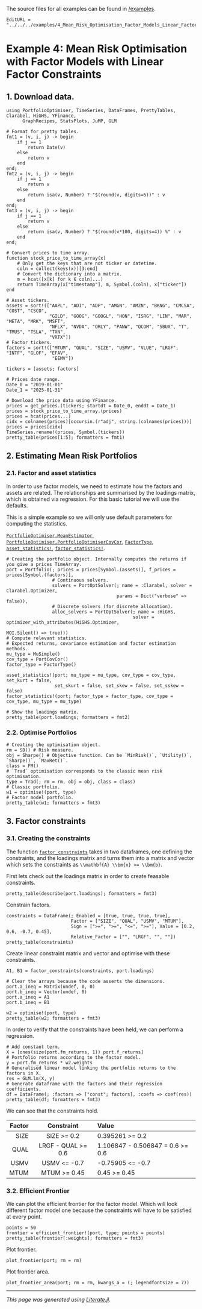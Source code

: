 The source files for all examples can be found in [/examples](https://github.com/dcelisgarza/PortfolioOptimiser.jl/tree/main/examples/).
```@meta
EditURL = "../../../examples/4_Mean_Risk_Optimisation_Factor_Models_Linear_Factor_Constraints.jl"
```

# Example 4: Mean Risk Optimisation with Factor Models with Linear Factor Constraints

## 1. Download data.

````@example 4_Mean_Risk_Optimisation_Factor_Models_Linear_Factor_Constraints
using PortfolioOptimiser, TimeSeries, DataFrames, PrettyTables, Clarabel, HiGHS, YFinance,
      GraphRecipes, StatsPlots, JuMP, GLM

# Format for pretty tables.
fmt1 = (v, i, j) -> begin
    if j == 1
        return Date(v)
    else
        return v
    end
end;
fmt2 = (v, i, j) -> begin
    if j == 1
        return v
    else
        return isa(v, Number) ? "$(round(v, digits=5))" : v
    end
end;
fmt3 = (v, i, j) -> begin
    if j == 1
        return v
    else
        return isa(v, Number) ? "$(round(v*100, digits=4)) %" : v
    end
end;

# Convert prices to time array.
function stock_price_to_time_array(x)
    # Only get the keys that are not ticker or datetime.
    coln = collect(keys(x))[3:end]
    # Convert the dictionary into a matrix.
    m = hcat([x[k] for k ∈ coln]...)
    return TimeArray(x["timestamp"], m, Symbol.(coln), x["ticker"])
end

# Asset tickers.
assets = sort!(["AAPL", "ADI", "ADP", "AMGN", "AMZN", "BKNG", "CMCSA", "COST", "CSCO",
                "GILD", "GOOG", "GOOGL", "HON", "ISRG", "LIN", "MAR", "META", "MRK", "MSFT",
                "NFLX", "NVDA", "ORLY", "PANW", "QCOM", "SBUX", "T", "TMUS", "TSLA", "TXN",
                "VRTX"])
# Factor tickers.
factors = sort!(["MTUM", "QUAL", "SIZE", "USMV", "VLUE", "LRGF", "INTF", "GLOF", "EFAV",
                 "EEMV"])

tickers = [assets; factors]

# Prices date range.
Date_0 = "2019-01-01"
Date_1 = "2025-01-31"

# Download the price data using YFinance.
prices = get_prices.(tickers; startdt = Date_0, enddt = Date_1)
prices = stock_price_to_time_array.(prices)
prices = hcat(prices...)
cidx = colnames(prices)[occursin.(r"adj", string.(colnames(prices)))]
prices = prices[cidx]
TimeSeries.rename!(prices, Symbol.(tickers))
pretty_table(prices[1:5]; formatters = fmt1)
````

## 2. Estimating Mean Risk Portfolios

### 2.1. Factor and asset statistics

In order to use factor models, we need to estimate how the factors and assets are related. The relationships are summarised by the loadings matrix, which is obtained via regression. For this basic tutorial we will use the defaults.

This is a simple example so we will only use default parameters for computing the statistics.

[`PortfolioOptimiser.MeanEstimator`](@ref), [`PortfolioOptimiser.PortfolioOptimiserCovCor`](@ref), [`FactorType`](@ref), [`asset_statistics!`](@ref), [`factor_statistics!`](@ref).

````@example 4_Mean_Risk_Optimisation_Factor_Models_Linear_Factor_Constraints
# Creating the portfolio object. Internally computes the returns if you give a prices TimeArray.
port = Portfolio(; prices = prices[Symbol.(assets)], f_prices = prices[Symbol.(factors)],
                 # Continuous solvers.
                 solvers = PortOptSolver(; name = :Clarabel, solver = Clarabel.Optimizer,
                                         params = Dict("verbose" => false)),
                 # Discrete solvers (for discrete allocation).
                 alloc_solvers = PortOptSolver(; name = :HiGHS,
                                               solver = optimizer_with_attributes(HiGHS.Optimizer,
                                                                                  MOI.Silent() => true)))
# Compute relevant statistics.
# Expected returns, covariance estimation and factor estimation methods.
mu_type = MuSimple()
cov_type = PortCovCor()
factor_type = FactorType()

asset_statistics!(port; mu_type = mu_type, cov_type = cov_type, set_kurt = false,
                  set_skurt = false, set_skew = false, set_sskew = false)
factor_statistics!(port; factor_type = factor_type, cov_type = cov_type, mu_type = mu_type)

# Show the loadings matrix.
pretty_table(port.loadings; formatters = fmt2)
````

### 2.2. Optimise Portfolios

````@example 4_Mean_Risk_Optimisation_Factor_Models_Linear_Factor_Constraints
# Creating the optimisation object.
rm = SD() # Risk measure.
obj = Sharpe() # Objective function. Can be `MinRisk()`, `Utility()`, `Sharpe()`, `MaxRet()`.
class = FM()
# `Trad` optimisation corresponds to the classic mean risk optimisation.
type = Trad(; rm = rm, obj = obj, class = class)
# Classic portfolio.
w1 = optimise!(port, type)
# Factor model portfolio.
pretty_table(w1; formatters = fmt3)
````

## 3. Factor constraints

### 3.1. Creating the constraints

The function [`factor_constraints`](@ref) takes in two dataframes, one defining the constraints, and the loadings matrix and turns them into a matrix and vector which sets the constraints as ``\\mathbf{A} \\bm{x} >= \\bm{b}``.

First lets check out the loadings matrix in order to create feasable constraints.

````@example 4_Mean_Risk_Optimisation_Factor_Models_Linear_Factor_Constraints
pretty_table(describe(port.loadings); formatters = fmt3)
````

Constrain factors.

````@example 4_Mean_Risk_Optimisation_Factor_Models_Linear_Factor_Constraints
constraints = DataFrame(; Enabled = [true, true, true, true],
                        Factor = ["SIZE", "QUAL", "USMV", "MTUM"],
                        Sign = [">=", ">=", "<=", ">="], Value = [0.2, 0.6, -0.7, 0.45],
                        Relative_Factor = ["", "LRGF", "", ""])
pretty_table(constraints)
````

Create linear constraint matrix and vector and optimise with these constraints.

````@example 4_Mean_Risk_Optimisation_Factor_Models_Linear_Factor_Constraints
A1, B1 = factor_constraints(constraints, port.loadings)

# Clear the arrays because the code asserts the dimensions.
port.a_ineq = Matrix(undef, 0, 0)
port.b_ineq = Vector(undef, 0)
port.a_ineq = A1
port.b_ineq = B1

w2 = optimise!(port, type)
pretty_table(w2; formatters = fmt3)
````

In order to verify that the constraints have been held, we can perform a regression.

````@example 4_Mean_Risk_Optimisation_Factor_Models_Linear_Factor_Constraints
# Add constant term.
X = [ones(size(port.fm_returns, 1)) port.f_returns]
# Portfolio returns according to the factor model.
y = port.fm_returns * w2.weights
# Generalised linear model linking the portfolio returns to the factors in X.
res = GLM.lm(X, y)
# Generate dataframe with the factors and their regression coefficients.
df = DataFrame(; :factors => ["const"; factors], :coefs => coef(res))
pretty_table(df; formatters = fmt3)
````

We can see that the constraints hold.

| Factor |     Constraint     |              Value               |
|-------:|:------------------:|:---------------------------------|
|  SIZE  |    SIZE >= 0.2     |         0.395261 >= 0.2          |
|  QUAL  | LRGF - QUAL >= 0.6 | 1.106847 - 0.506847 = 0.6 >= 0.6 |
|  USMV  |    USMV <= -0.7    |         -0.75905 <= -0.7         |
|  MTUM  |    MTUM >= 0.45    |           0.45 >= 0.45           |

### 3.2. Efficient Frontier

We can plot the efficient frontier for the factor model. Which will look different factor model one because the constraints will have to be satisfied at every point.

````@example 4_Mean_Risk_Optimisation_Factor_Models_Linear_Factor_Constraints
points = 50
frontier = efficient_frontier!(port, type; points = points)
pretty_table(frontier[:weights]; formatters = fmt3)
````

Plot frontier.

````@example 4_Mean_Risk_Optimisation_Factor_Models_Linear_Factor_Constraints
plot_frontier(port; rm = rm)
````

Plot frontier area.

````@example 4_Mean_Risk_Optimisation_Factor_Models_Linear_Factor_Constraints
plot_frontier_area(port; rm = rm, kwargs_a = (; legendfontsize = 7))
````

---

*This page was generated using [Literate.jl](https://github.com/fredrikekre/Literate.jl).*

